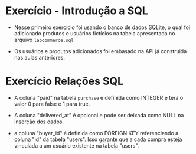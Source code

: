 # Exercício - Introdução a SQL

- Nesse primeiro exercício foi usando o banco de dados SQLite, o qual foi adicionado produtos e usuários fictícios na tabela apresentada no arquivo `labcommerce.sql`

- Os usuários e produtos adicionados foi embasado na API já construida nas aulas anteriores.

# Exercício Relações SQL

- A coluna "paid" na tabela `purchase` é definida como INTEGER e terá o valor 0 para false e 1 para true. 

- A coluna "delivered_at" é opcional e pode ser deixada como NULL na inserção dos dados.

- a coluna "buyer_id" é definida como FOREIGN KEY referenciando a coluna "id" da tabela "users". Isso garante que a cada compra esteja vinculada a um usuário existente na tabela "users".

